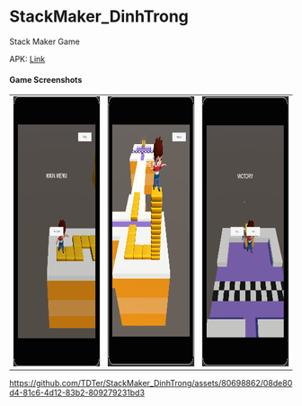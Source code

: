 # StackMaker_DinhTrong
 Stack Maker Game
 
 APK: [Link](https://drive.google.com/file/d/1i-xixJvMPe3loyJmdWQ3asqVQ6dTwnPx/view?usp=sharing)
 
#### Game Screenshots

<table>
   <tr>
    <td><img src="Screenshots/1.png" width=270 height=480></td>
    <td><img src="Screenshots/2.png" width=270 height=480></td>
    <td><img src="Screenshots/3.png" width=270 height=480></td>
  </tr>
 </table>


https://github.com/TDTer/StackMaker_DinhTrong/assets/80698862/08de80d4-81c6-4d12-83b2-809279231bd3

